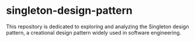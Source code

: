 # singleton-design-pattern
This repository is dedicated to exploring and analyzing the Singleton design pattern, a creational design pattern widely used in software engineering.
